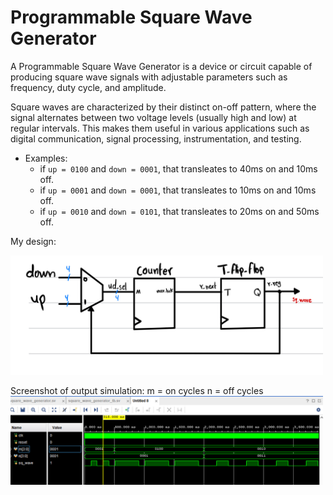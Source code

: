 
# Programmable Square Wave Generator

A Programmable Square Wave Generator is a device or circuit capable of producing square wave signals with adjustable parameters such as frequency, duty cycle, and amplitude.

Square waves are characterized by their distinct on-off pattern, where the signal alternates between two voltage levels (usually high and low) at regular intervals. This makes them useful in various applications such as digital communication, signal processing, instrumentation, and testing.

- Examples:
  - if `up = 0100` and `down = 0001`, that transleates to 40ms on and 10ms off.
  - if `up = 0001` and `down = 0001`, that transleates to 10ms on and 10ms off.
  - if `up = 0010` and `down = 0101`, that transleates to 20ms on and 50ms off.

My design: 

<img src='./pictures/programmable_square_wave_generator.jpg' width='500'>


Screenshot of output simulation: 
m = on cycles
n = off cycles
<img src='./pictures/Simulation.png' width='500'>
